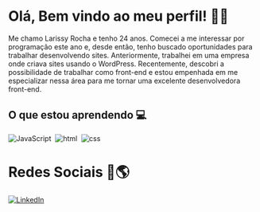 # Olá, Bem vindo ao meu perfil! 👋🏻
Me chamo Larissy Rocha e tenho 24 anos. Comecei a me interessar por programação este ano e, desde então, tenho buscado oportunidades para trabalhar desenvolvendo sites. Anteriormente, trabalhei em uma empresa onde criava sites usando o WordPress. Recentemente, descobri a possibilidade de trabalhar como front-end e estou empenhada em me especializar nessa área para me tornar uma excelente desenvolvedora front-end.

##  O que estou aprendendo 💻
![JavaScript](https://img.shields.io/badge/JavaScript-0D1117?style=for-the-badge&logo=javascript)&nbsp;
![html](https://img.shields.io/badge/html-0D1117?style=for-the-badge&logo=html)&nbsp;
![css](https://img.shields.io/badge/css-0D1117?style=for-the-badge&logo=css)&nbsp;

# Redes Sociais 🔗🌎
[![LinkedIn](https://img.shields.io/badge/-LinkedIn-000?style=for-the-badge&logo=linkedin&logoColor=30A3DC)](https://www.linkedin.com/in/larissyrocha/) 

